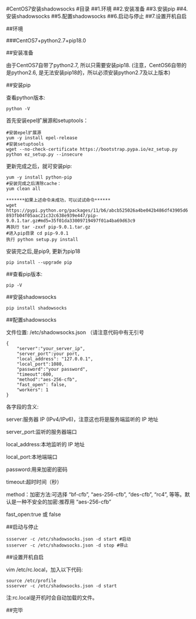 <link href="http://cdn.bootcss.com/highlight.js/8.0/styles/monokai_sublime.min.css" rel="stylesheet">  
<script src="http://cdn.bootcss.com/highlight.js/8.0/highlight.min.js"></script>  
<script >hljs.initHighlightingOnLoad();</script> 
#CentOS7安装shadowsocks
#目录
##1.环境
##2.安装准备
##3.安装pip
##4.安装shadowsocks
##5.配置shadowsocks
##6.启动与停止
##7.设置开机自启

##环境

###CentOS7+python2.7+pip18.0

##安装准备

由于CentOS7自带了python2.7, 所以只需要安装pip18.
(注意，CentOS6自带的是python2.6, 是无法安装pip18的，所以必须安装python2.7及以上版本)

##安装pip

查看python版本:

	python -V

首先安装epel扩展源和setuptools：

	#安装epel扩展源
	yum -y install epel-release
	#安装setuptools
	wget --no-check-certificate https://bootstrap.pypa.io/ez_setup.py
	python ez_setup.py --insecure

更新完成之后，就可安装pip:

	yum -y install python-pip
	#安装完成之后清除cache：
	yum clean all
	
	*******如果上述命令未成功，可以试试命令******
	wget https://pypi.python.org/packages/11/b6/abcb525026a4be042b486df43905d6
	893fb04f05aac21c32c638e939e447/pip-9.0.1.tar.gz#md5=35f01da33009719497f01a4ba69d63c9
	再执行 tar -zxxf pip-9.0.1.tar.gz
	#进入pip目录 cd pip-9.0.1
	执行 python setup.py install

安装完之后,是pip9, 更新为pip18

	pip install --upgrade pip

##查看pip版本:

	pip -V

##安装shadowsocks

	pip install shadowsocks

##配置shadowsocks

文件位置: /etc/shadowsocks.json （请注意代码中有无引号
	
	{
	    "server":"your_server_ip",
	    "server_port":your port,
	    "local_address": "127.0.0.1",
	    "local_port":1080,
	    "password":"your password",
	    "timeout":600,
	    "method":"aes-256-cfb",
	    "fast_open": false,
	    "workers": 1
	}

各字段的含义:

server:服务器 IP (IPv4/IPv6)，注意这也将是服务端监听的 IP 地址

server_port:监听的服务器端口

local_address:本地监听的 IP 地址

local_port:本地端端口

password:用来加密的密码

timeout:超时时间（秒）

method：加密方法:可选择 “bf-cfb”, “aes-256-cfb”, “des-cfb”, “rc4”, 等等。默认是一种不安全的加密:推荐用 “aes-256-cfb”

fast_open:true 或 false

##启动与停止

	ssserver -c /etc/shadowsocks.json -d start #启动 
	ssserver -c /etc/shadowsocks.json -d stop #停止

##设置开机自启

vim /etc/rc.local，加入以下代码:

	source /etc/profile
	ssserver -c /etc/shadowsocks.json -d start

注:rc.local是开机时会自动加载的文件。




##完毕





